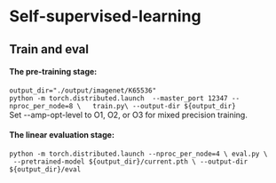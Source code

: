 # Self-supervised-learning
## Train and eval
#### The pre-training stage:
`output_dir="./output/imagenet/K65536"`    
   `python -m torch.distributed.launch  --master_port 12347 --nproc_per_node=8 \  
    train.py\
    --output-dir ${output_dir}`  
    Set --amp-opt-level to O1, O2, or O3 for mixed precision training. 
 #### The linear evaluation stage:
 `python -m torch.distributed.launch --nproc_per_node=4 \
    eval.py \`  
 ` --pretrained-model ${output_dir}/current.pth \
   --output-dir ${output_dir}/eval`
